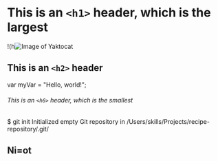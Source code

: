 # This is an `<h1>` header, which is the largest
!(h![Image of Yaktocat](https://octodex.github.com/images/yaktocat.png)
## This is an `<h2>` header
var myVar = "Hello, world!";
###### This is an `<h6>` header, which is the smallest
$ git init
Initialized empty Git repository in /Users/skills/Projects/recipe-repository/.git/
<h2>Ni=ot </h2>
